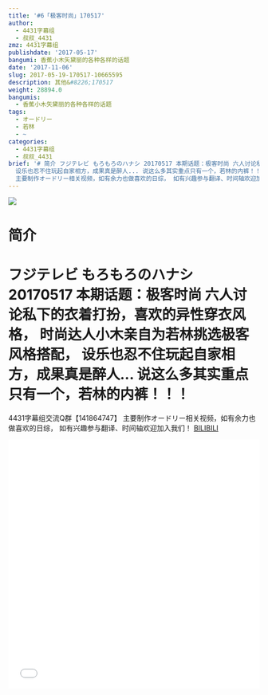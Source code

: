 ```yaml
---
title: '#6「极客时尚」170517'
author:
  - 4431字幕组
  - 叔叔_4431
zmz: 4431字幕组
publishdate: '2017-05-17'
bangumi: 香蕉小木矢黛丽的各种各样的话题
date: '2017-11-06'
slug: 2017-05-19-170517-10665595
description: 其他&#8226;170517
weight: 28894.0
bangumis:
  - 香蕉小木矢黛丽的各种各样的话题
tags:
  - オードリー
  - 若林
  - ~
categories:
  - 4431字幕组
  - 叔叔_4431
brief: '# 简介 フジテレビ もろもろのハナシ 20170517 本期话题：极客时尚 六人讨论私下的衣着打扮，喜欢的异性穿衣风格， 时尚达人小木亲自为若林挑选极客风格搭配，
  设乐也忍不住玩起自家相方，成果真是醉人... 说这么多其实重点只有一个，若林的内裤！！！ ====================== 4431字幕组交流Q群【141864747】
  主要制作オードリー相关视频，如有余力也做喜欢的日综， 如有兴趣参与翻译、时间轴欢迎加入我们！'
---
```

![](https://i.imgur.com/fdH6tNX.png)
# 简介  
フジテレビ  もろもろのハナシ　20170517
本期话题：极客时尚
六人讨论私下的衣着打扮，喜欢的异性穿衣风格，
时尚达人小木亲自为若林挑选极客风格搭配，
设乐也忍不住玩起自家相方，成果真是醉人...
说这么多其实重点只有一个，若林的内裤！！！
======================
4431字幕组交流Q群【141864747】
主要制作オードリー相关视频，如有余力也做喜欢的日综，
如有兴趣参与翻译、时间轴欢迎加入我们！
  [BILIBILI](https://www.bilibili.com/video/av10665595/)

  <iframe src="//www.bilibili.com/blackboard/player.html?aid=10665595" width="100%" height="500" frameborder="0" allowfullscreen="allowfullscreen"></iframe>
